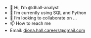 - 👋 Hi, I’m @dhall-analyst
- 🌱 I’m currently using SQL and Python
- 💞️ I’m looking to collaborate on ... 
- 📫 How to reach me
- Email: diona.hall.careers@gmail.com

<!---
dhall-analyst/dhall-analyst is a ✨ special ✨ repository because its `README.md` (this file) appears on your GitHub profile.
You can click the Preview link to take a look at your changes.
--->
